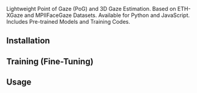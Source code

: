 Lightweight Point of Gaze (PoG) and 3D Gaze Estimation. Based on ETH-XGaze and MPIIFaceGaze Datasets. Available for Python and JavaScript. Includes Pre-trained Models and Training Codes. 

## Installation

## Training (Fine-Tuning)

## Usage
